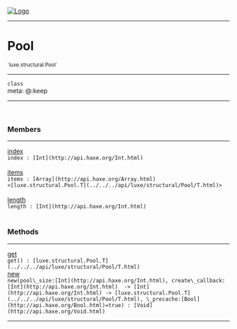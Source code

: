
[![Logo](../../../images/logo.png)](../../../api/index.html)

---


<h1>Pool</h1>
<small>`luxe.structural.Pool`</small>



<hr/>

`class`<br/><span class="meta">
meta: @:keep</span>

<hr/>


&nbsp;
&nbsp;




<h3>Members</h3> <hr/><span class="member apipage">
                <a name="index"><a class="lift" href="#index">index</a></a><div class="clear"></div>
                <code class="signature apipage">index : [Int](http://api.haxe.org/Int.html)</code><br/></span>
            <span class="small_desc_flat"></span><br/><span class="member apipage">
                <a name="items"><a class="lift" href="#items">items</a></a><div class="clear"></div>
                <code class="signature apipage">items : [Array](http://api.haxe.org/Array.html)&lt;[luxe.structural.Pool.T](../../../api/luxe/structural/Pool/T.html)&gt;</code><br/></span>
            <span class="small_desc_flat"></span><br/><span class="member apipage">
                <a name="length"><a class="lift" href="#length">length</a></a><div class="clear"></div>
                <code class="signature apipage">length : [Int](http://api.haxe.org/Int.html)</code><br/></span>
            <span class="small_desc_flat"></span><br/>


<h3>Methods</h3> <hr/><span class="method apipage">
            <a name="get"><a class="lift" href="#get">get</a></a><div class="clear"></div>
            <code class="signature apipage">get() : [luxe.structural.Pool.T](../../../api/luxe/structural/Pool/T.html)</code><br/><span class="small_desc_flat"></span>


</span>
<span class="method apipage">
            <a name="new"><a class="lift" href="#new">new</a></a><div class="clear"></div>
            <code class="signature apipage">new(pool\_size:[Int](http://api.haxe.org/Int.html)<span></span>, create\_callback:[Int](http://api.haxe.org/Int.html)&nbsp; -&gt; [Int](http://api.haxe.org/Int.html)&nbsp;-&gt; [luxe.structural.Pool.T](../../../api/luxe/structural/Pool/T.html)<span></span>, \_precache:[Bool](http://api.haxe.org/Bool.html)<span>=true</span>) : [Void](http://api.haxe.org/Void.html)</code><br/><span class="small_desc_flat"></span>


</span>



<hr/>

&nbsp;
&nbsp;
&nbsp;
&nbsp;